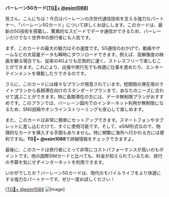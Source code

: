 **バーレーン5Gカード[[TG💪+ @esim1088](https://t.me/s/esim1088)]**

皆さん、こんにちは！今日はバーレーンの次世代通信技術を支える強力なパートナー、「バーレーン5Gカード」について詳しくお話しします。このカードは、最新の5G技術を搭載し、驚異的なスピードでデータ通信ができるため、バーレーンだけでなく世界中の旅行者にも人気です。

まず、このカードの最大の魅力はその速度です。5G通信のおかげで、動画やゲームなどの大容量データも瞬時にダウンロードできます。例えば、高解像度の映画を観る場合でも、従来の4Gよりも圧倒的に速く、ストレスフリーで楽しむことができます。これにより、出張や旅行先でも快適に仕事を進めたり、エンターテインメントを堪能したりできるのです。

さらに、このカードには様々なプランが用意されています。短期間の滞在用のライトプランから長期滞在向けのスタンダードプランまで、あなたのニーズに合わせて選ぶことができます。特に長期滞在の方には、データ無制限プランがおすすめです。このプランでは、バーレーン国内でのインターネット利用が無制限になるため、SNS投稿やオンラインストリーミングも安心して楽しめます。

また、このカードは非常に簡単にセットアップできます。スマートフォンやタブレットに差し込むだけで、すぐに使用可能です。そして、eSIM形式なので、物理的なカードを挿入する手間もありません。特に頻繁に海外へ行かれる方には便利ですね。**TG💪+ @esim1088**で詳細情報をチェックできますよ。

最後に、このカードは旅行者にとって非常にコストパフォーマンスが高いのもポイントです。他の国際SIMカードと比べても、料金が抑えられているため、旅行の予算を気にせずインターネットを利用できます。

いかがでしたか？バーレーン5Gカードは、現代のモバイルライフをより快適にする強力なパートナーです。ぜひ一度お試しください！

[[TG💪+ @esim1088](https://t.me/s/esim1088) ![Image](https://i.postimg.cc/Y0z9fWf4/image.png)]